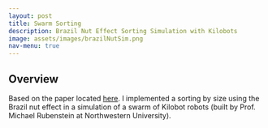```yaml
---
layout: post
title: Swarm Sorting
description: Brazil Nut Effect Sorting Simulation with Kilobots
image: assets/images/brazilNutSim.png
nav-menu: true
---
```


## Overview
Based on the paper located [here](https://dl.acm.org/citation.cfm?id=2343599).
I implemented a sorting by size using the Brazil nut effect in a simulation of a swarm of Kilobot robots (built by Prof. Michael Rubenstein at Northwestern University).
